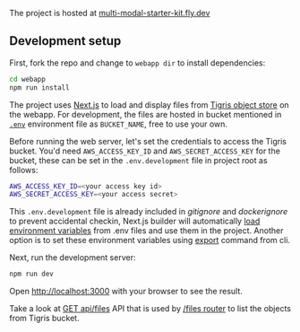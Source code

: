The project is hosted at [multi-modal-starter-kit.fly.dev](https://multi-modal-starter-kit.fly.dev/)

## Development setup

First, fork the repo and change to `webapp dir` to install dependencies:

```bash
cd webapp
npm run install
```

The project uses [Next.js](https://nextjs.org/docs) to load and display files
from [Tigris object store](https://www.tigrisdata.com/docs/) on the webapp. For development,
the files are hosted in bucket mentioned in [`.env`](.env) environment file as `BUCKET_NAME`, free to
use your own. 

Before running the web server, let's set the credentials to access the Tigris bucket. You'd need
`AWS_ACCESS_KEY_ID` and `AWS_SECRET_ACCESS_KEY` for the bucket, these can be set in the `.env.development`
file in project root as follows:

```bash
AWS_ACCESS_KEY_ID=<your access key id>
AWS_SECRET_ACCESS_KEY=<your access secret>
```

This `.env.development` file is already included in *gitignore* and *dockerignore* to prevent accidental checkin, Next.js builder will automatically 
[load environment variables](https://nextjs.org/docs/app/building-your-application/configuring/environment-variables#environment-variable-load-order) 
from .env files and use them in the project. Another option is to set these environment variables using
[export](https://ioflood.com/blog/bash-environment-variables/) command from cli.

Next, run the development server:

```bash
npm run dev
```

Open [http://localhost:3000](http://localhost:3000) with your browser to see the result.

Take a look at [GET api/files](src/app/api/files/route.ts) API that is used by [/files router](src/app/files/page.tsx) to list the objects from Tigris bucket.  
